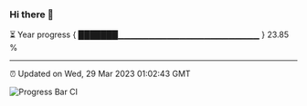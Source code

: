 ### Hi there 👋

⏳ Year progress { ███████▁▁▁▁▁▁▁▁▁▁▁▁▁▁▁▁▁▁▁▁▁▁▁ } 23.85 %

---

⏰ Updated on Wed, 29 Mar 2023 01:02:43 GMT

![Progress Bar CI](https://github.com/liununu/liununu/workflows/Progress%20Bar%20CI/badge.svg)
